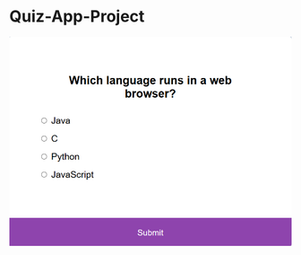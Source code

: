 # Quiz-App-Project

![image alt](https://github.com/Aadarshkumarsingh8084/Quiz-App-Project/blob/main/Screenshot%202025-04-15%20121244.png)
